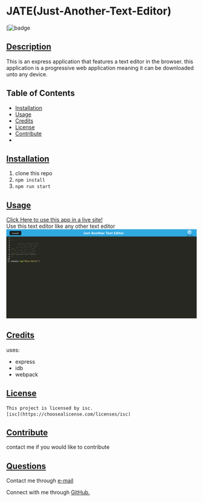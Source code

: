 
  # JATE(Just-Another-Text-Editor)
  [![badge](https://img.shields.io/badge/license-isc-blueviolet)
      
  ## [Description](table-of-conents)
  
  This is an express application that features a text editor in the browser. this application is a progressive web application meaning it can be downloaded unto any device.
 
  
  ## Table of Contents 
  
  * [Installation](#installation)
  * [Usage](#usage)
  * [Credits](#credits)
  * [License](#license)
  * [Contribute](#contribute)
  * 
  
  
  ## [Installation](#table-of-contents)

  1. clone this repo 
  2. `npm install`
  3. `npm run start`
  
  ## [Usage](#table-of-contents)
  [Click Here to use this app in a live site!](https://evening-spire-25471.herokuapp.com/)
  <br>
  Use this text editor like any other text editor 
  <br>
  ![JATE screenshot](assets/jate%20ss.png)
  
  
  ## [Credits](#table-of-contents)
  
  uses:
  - express 
  - idb
  - webpack

  
  ## [License](#table-of-contents)
  
   
    This project is licensed by isc.
    [isc](https://choosealicense.com/licenses/isc)
  
      
  
  ## [Contribute](#table-of-contents)
  contact me if you would like to contribute
  
  


  ## [Questions](#table-of-contents)
  
  
Contact me through [e-mail](mailto:marquez.jay444@gmail.com)

Connect with me through [GitHub.](https://www.github.com/Jay-MM)
  